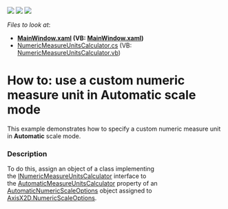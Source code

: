 <!-- default badges list -->
![](https://img.shields.io/endpoint?url=https://codecentral.devexpress.com/api/v1/VersionRange/128570255/21.1.5%2B)
[![](https://img.shields.io/badge/Open_in_DevExpress_Support_Center-FF7200?style=flat-square&logo=DevExpress&logoColor=white)](https://supportcenter.devexpress.com/ticket/details/T328193)
[![](https://img.shields.io/badge/📖_How_to_use_DevExpress_Examples-e9f6fc?style=flat-square)](https://docs.devexpress.com/GeneralInformation/403183)
<!-- default badges end -->
<!-- default file list -->
*Files to look at*:

* **[MainWindow.xaml](./CS/CustomNumericMeasureUnitsCalculatorSample/MainWindow.xaml) (VB: [MainWindow.xaml](./VB/CustomNumericMeasureUnitsCalculatorSample/MainWindow.xaml))**
* [NumericMeasureUnitsCalculator.cs](./CS/CustomNumericMeasureUnitsCalculatorSample/NumericMeasureUnitsCalculator.cs) (VB: [NumericMeasureUnitsCalculator.vb](./VB/CustomNumericMeasureUnitsCalculatorSample/NumericMeasureUnitsCalculator.vb))
<!-- default file list end -->
# How to: use a custom numeric measure unit in Automatic scale mode


This example demonstrates how to specify a custom numeric measure unit in <strong>Automatic</strong> scale mode.


<h3>Description</h3>

To do this, assign an object of a class implementing the&nbsp;<a href="https://documentation.devexpress.com/#WPF/clsDevExpressXpfChartsINumericMeasureUnitsCalculatortopic">INumericMeasureUnitsCalculator</a>&nbsp;interface to the&nbsp;<a href="https://documentation.devexpress.com/#WPF/DevExpressXpfChartsAutomaticNumericScaleOptions_AutomaticMeasureUnitsCalculatortopic">AutomaticMeasureUnitsCalculator</a>&nbsp;property of an <a href="https://documentation.devexpress.com/#WPF/clsDevExpressXpfChartsAutomaticNumericScaleOptionstopic">AutomaticNumericScaleOptions</a>&nbsp;object assigned to <a href="https://documentation.devexpress.com/#WPF/DevExpressXpfChartsAxisX2D_NumericScaleOptionstopic">AxisX2D.NumericScaleOptions</a>.

<br/>


